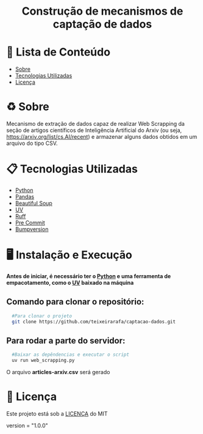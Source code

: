 <h1 align="center">
    Construção de mecanismos de captação de dados
</h1>


# :pushpin: Lista de Conteúdo
* [Sobre](#recycle-sobre)
* [Tecnologias Utilizadas](#clipboard-tecnologias-utilizadas)
* [Licença](#scroll-licença)

# :recycle: Sobre
Mecanismo de extração de dados capaz de realizar Web Scrapping da seção de artigos científicos de Inteligência Artificial do Arxiv (ou seja, https://arxiv.org/list/cs.AI/recent) e armazenar alguns dados obtidos em um arquivo do tipo CSV.

# :clipboard: Tecnologias Utilizadas
* [Python](https://www.python.org/)
* [Pandas](https://pandas.pydata.org/)
* [Beautiful Soup](https://beautiful-soup-4.readthedocs.io/en/latest/)
* [UV](https://docs.astral.sh/uv/)
* [Ruff](https://docs.astral.sh/ruff/)
* [Pre Commit](https://pre-commit.com/)
* [Bumpversion](https://github.com/peritus/bumpversion)

# :desktop_computer: Instalação e Execução
**Antes de iniciar, é necessário ter o [Python](https://www.python.org/) e uma ferramenta de empacotamento, como o [UV](https://docs.astral.sh/uv/) baixado na máquina**

## Comando para clonar o repositório:
```bash
  #Para clonar o projeto
  git clone https://github.com/teixeirarafa/captacao-dados.git
```
## Para rodar a parte do servidor:
```bash
  #Baixar as depêndencias e executar o script
  uv run web_scrapping.py
```

O arquivo **articles-arxiv.csv** será gerado

# :scroll: Licença
Este projeto está sob a [LICENÇA](https://opensource.org/licenses/MIT) do MIT

version = "1.0.0"
